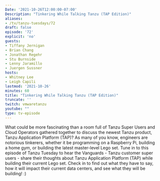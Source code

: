 ```yaml
---
Date: '2021-10-26T12:00:00-07:00'
Description: "Tinkering While Talking Tanzu (TAP Edition)"
aliases:
- /tv/tanzu-tuesdays/72
draft: false
episode: '72'
explicit: 'no'
guests:
- Tiffany Jernigan
- Brian Chang
- Jonathan Regehr
- Stu Burnside
- Lenny Jaramillo
- Juergen Sussner
hosts:
- Whitney Lee
- Leigh Capili
lastmod: '2021-10-26'
minutes: 60
title: "Tinkering While Talking Tanzu (TAP Edition)"
truncate: ''
twitch: vmwaretanzu
youtube: ""
type: tv-episode
---
```


What could be more fascinating than a room full of Tanzu Super Users and Cloud Operators gathered together to discuss the newest Tanzu product, Tanzu Application Platform (TAP)?  As many of you know, engineers are notorious tinkerers, whether it be programming on a Raspberry Pi, building a home gym, or building the latest master-level Lego set. Tune in to this episode of Tanzu Tuesday to hear the Vanguards - Tanzu customer super users - share their thoughts about Tanzu Application Platform (TAP) while building their current Lego set. Check in to find out what they have to say, how it will impact their current data centers, and see what they will be building! :) 